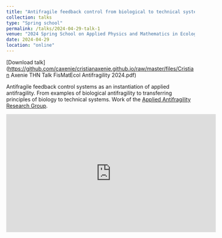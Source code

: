 ```yaml
---
title: "Antifragile feedback control from biological to technical systems"
collection: talks
type: "Spring school"
permalink: /talks/2024-04-29-talk-1
venue: "2024 Spring School on Applied Physics and Mathematics in Ecology"
date: 2024-04-29
location: "online"
---
```


[Download talk](https://github.com/caxenie/cristianaxenie.github.io/raw/master/files/Cristian Axenie THN Talk FisMatEcol Antifragility 2024.pdf)

Antifragile feedback control systems as an instantiation of applied antifragility. From examples of biological antifragility to transferring principles of biology to technical systems. Work of the [Applied Antifragility Research Group](https://www.antifragility.science/).

<iframe width="560" height="315" src="https://www.youtube.com/embed/J50t1yYq-RI?si=w7uFKW_ojKHYdtrK&amp;start=270" title="YouTube video player" frameborder="0" allow="accelerometer; autoplay; clipboard-write; encrypted-media; gyroscope; picture-in-picture; web-share" referrerpolicy="strict-origin-when-cross-origin" allowfullscreen></iframe>
